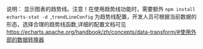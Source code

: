 说明： 显示图表的趋势线。注意！在使用趋势线功能时，需要额外 `npm install echarts-stat -d `,`trendLineConfig` 为趋势线配置，开发人员可根据当前数据的形态，选择合理的趋势线函数,详细的配置文档可见 https://echarts.apache.org/handbook/zh/concepts/data-transform/#使用外部的数据转换器

